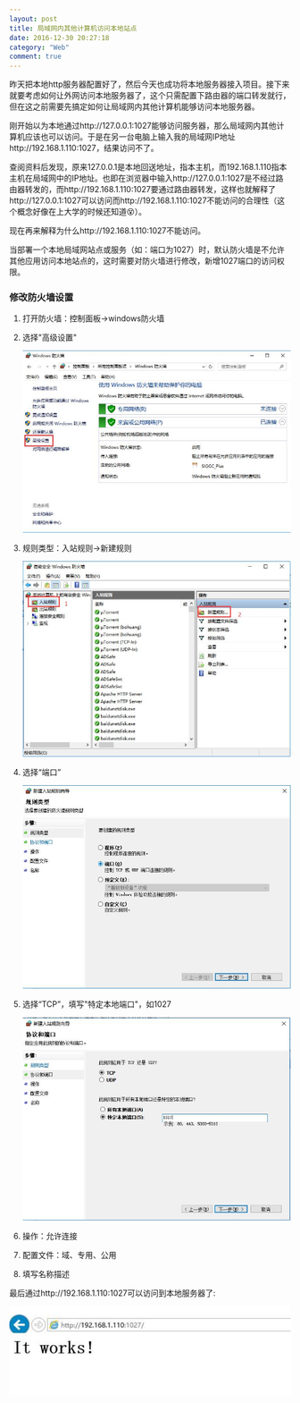 ```yaml
---
layout: post
title: 局域网内其他计算机访问本地站点
date: 2016-12-30 20:27:18 
category: "Web"
comment: true
---
```


昨天把本地http服务器配置好了，然后今天也成功将本地服务器接入项目。接下来就要考虑如何让外网访问本地服务器了，这个只需配置下路由器的端口转发就行，但在这之前需要先搞定如何让局域网内其他计算机能够访问本地服务器。

刚开始以为本地通过http://127.0.0.1:1027能够访问服务器，那么局域网内其他计算机应该也可以访问。于是在另一台电脑上输入我的局域网IP地址http://192.168.1.110:1027，结果访问不了。

查阅资料后发现，原来127.0.0.1是本地回送地址，指本主机，而192.168.1.110指本主机在局域网中的IP地址。也即在浏览器中输入http://127.0.0.1:1027是不经过路由器转发的，而http://192.168.1.110:1027要通过路由器转发，这样也就解释了http://127.0.0.1:1027可以访问而http://192.168.1.110:1027不能访问的合理性（这个概念好像在上大学的时候还知道:dizzy_face:）。

现在再来解释为什么http://192.168.1.110:1027不能访问。

当部署一个本地局域网站点或服务（如：端口为1027）时，默认防火墙是不允许其他应用访问本地站点的，这时需要对防火墙进行修改，新增1027端口的访问权限。

### 修改防火墙设置

1. 打开防火墙：控制面板->windows防火墙
2. 选择"高级设置"

	![windows_firewall_1](/images/posts/20161230/windows_firewall_1.jpg "windows firewall")

3. 规则类型：入站规则->新建规则

	![windows_firewall_2](/images/posts/20161230/windows_firewall_2.jpg "windows firewall")

4. 选择“端口”

	![windows_firewall_3](/images/posts/20161230/windows_firewall_3.jpg "windows firewall")

5. 选择“TCP”，填写"特定本地端口"，如1027

	![windows_firewall_4](/images/posts/20161230/windows_firewall_4.jpg "windows firewall")

6. 操作：允许连接
7. 配置文件：域、专用、公用
8. 填写名称描述

最后通过http://192.168.1.110:1027可以访问到本地服务器了:

![result](/images/posts/20161230/windows_firewall_result.jpg "windows firewall")

